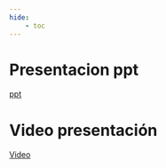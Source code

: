 ```yaml
---
hide:
    - toc
---
```


# Presentacion ppt

[ppt](https://drive.google.com/file/d/1tOqUb58T7-Sl-ePKVAqvjwFB3OrD0gxN/view?usp=sharing)


# Video presentación

[Video](https://drive.google.com/file/d/1fx7vjhwCNELTAA4W1QAYLd4CwnPVs00q/view?usp=sharing)



